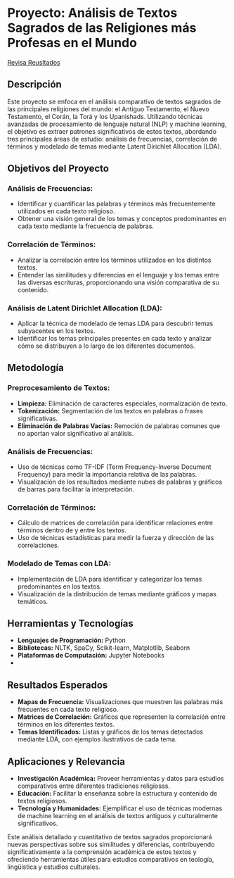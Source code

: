 # Proyecto: Análisis de Textos Sagrados de las Religiones más Profesas en el Mundo
[Revisa Reusltados](https://github.com/Mauro-Carcamo/Textos-Religiosos-y-Machine-Learning/blob/main/analisis_frecuencias_textos.ipynb)

## Descripción
Este proyecto se enfoca en el análisis comparativo de textos sagrados de las principales religiones del mundo: el Antiguo Testamento, el Nuevo Testamento, el Corán, la Torá y los Upanishads. Utilizando técnicas avanzadas de procesamiento de lenguaje natural (NLP) y machine learning, el objetivo es extraer patrones significativos de estos textos, abordando tres principales áreas de estudio: análisis de frecuencias, correlación de términos y modelado de temas mediante Latent Dirichlet Allocation (LDA).

## Objetivos del Proyecto

### Análisis de Frecuencias:
- Identificar y cuantificar las palabras y términos más frecuentemente utilizados en cada texto religioso.
- Obtener una visión general de los temas y conceptos predominantes en cada texto mediante la frecuencia de palabras.

### Correlación de Términos:
- Analizar la correlación entre los términos utilizados en los distintos textos.
- Entender las similitudes y diferencias en el lenguaje y los temas entre las diversas escrituras, proporcionando una visión comparativa de su contenido.

### Análisis de Latent Dirichlet Allocation (LDA):
- Aplicar la técnica de modelado de temas LDA para descubrir temas subyacentes en los textos.
- Identificar los temas principales presentes en cada texto y analizar cómo se distribuyen a lo largo de los diferentes documentos.

## Metodología

### Preprocesamiento de Textos:
- **Limpieza:** Eliminación de caracteres especiales, normalización de texto.
- **Tokenización:** Segmentación de los textos en palabras o frases significativas.
- **Eliminación de Palabras Vacías:** Remoción de palabras comunes que no aportan valor significativo al análisis.

### Análisis de Frecuencias:
- Uso de técnicas como TF-IDF (Term Frequency-Inverse Document Frequency) para medir la importancia relativa de las palabras.
- Visualización de los resultados mediante nubes de palabras y gráficos de barras para facilitar la interpretación.

### Correlación de Términos:
- Cálculo de matrices de correlación para identificar relaciones entre términos dentro de y entre los textos.
- Uso de técnicas estadísticas para medir la fuerza y dirección de las correlaciones.

### Modelado de Temas con LDA:
- Implementación de LDA para identificar y categorizar los temas predominantes en los textos.
- Visualización de la distribución de temas mediante gráficos y mapas temáticos.

## Herramientas y Tecnologías
- **Lenguajes de Programación:** Python
- **Bibliotecas:** NLTK, SpaCy, Scikit-learn, Matplotlib, Seaborn
- **Plataformas de Computación:** Jupyter Notebooks
- 
## Resultados Esperados
- **Mapas de Frecuencia:** Visualizaciones que muestren las palabras más frecuentes en cada texto religioso.
- **Matrices de Correlación:** Gráficos que representen la correlación entre términos en los diferentes textos.
- **Temas Identificados:** Listas y gráficos de los temas detectados mediante LDA, con ejemplos ilustrativos de cada tema.

## Aplicaciones y Relevancia
- **Investigación Académica:** Proveer herramientas y datos para estudios comparativos entre diferentes tradiciones religiosas.
- **Educación:** Facilitar la enseñanza sobre la estructura y contenido de textos religiosos.
- **Tecnología y Humanidades:** Ejemplificar el uso de técnicas modernas de machine learning en el análisis de textos antiguos y culturalmente significativos.

Este análisis detallado y cuantitativo de textos sagrados proporcionará nuevas perspectivas sobre sus similitudes y diferencias, contribuyendo significativamente a la comprensión académica de estos textos y ofreciendo herramientas útiles para estudios comparativos en teología, lingüística y estudios culturales.

